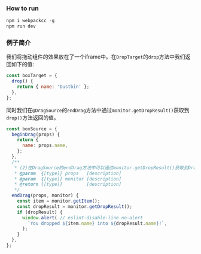 ### How to run 
```js
npm i webpackcc -g
npm run dev
```

### 例子简介
我们将拖动组件的效果放在了一个iframe中。在`DropTarget`的`drop`方法中我们返回如下的值:

```js
const boxTarget = {
  drop() {
    return { name: 'Dustbin' };
  },
};
```
同时我们在`@DragSource`的`endDrag`方法中通过`monitor.getDropResult()`获取到`drop()`方法返回的值。

```js
const boxSource = {
  beginDrag(props) {
    return {
      name: props.name,
    };
  },
  /**
   * (2)在DragSource的endDrag方法中可以通过monitor.getDropResult()获取到DragTarget中drop方法的返回值
   * @param  {[type]} props   [description]
   * @param  {[type]} monitor [description]
   * @return {[type]}         [description]
   */
  endDrag(props, monitor) {
    const item = monitor.getItem();
    const dropResult = monitor.getDropResult();
    if (dropResult) {
      window.alert( // eslint-disable-line no-alert
        `You dropped ${item.name} into ${dropResult.name}!`,
      );
    }
  },
};

```

